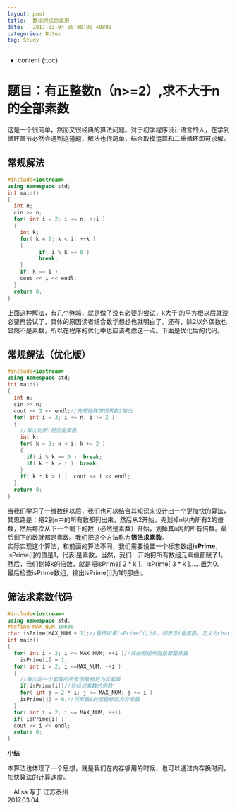 ```yaml
---
layout: post
title:  数组的综合运用
date:   2017-03-04 00:00:00 +0800
categories: Notes
tag: Study
---
```


* content
{:toc}

# 题目：有正整数n（n>=2）,求不大于n的全部素数  

这是一个很简单，然而又很经典的算法问题。对于初学程序设计语言的人，在学到循环章节必然会遇到这道题，解法也很简单，结合取模运算和二重循环即可求解。  

## 常规解法  

```c++
#include<iostream>
using namespace std;
int main()
{
  int n;
  cin >> n;
  for( int i = 2; i <= n; ++i )
  {
    int k;
    for( k = 2; k < i; ++k )
    {
          if( i % k == 0 )
          break;
    }
    if( k == i )
    cout << i << endl;
  }
  return 0;
}
```
上面这种解法，有几个弊端，就是做了没有必要的尝试，k大于i的平方根以后就没必要再尝试了，具体的原因读者结合数学想想也就明白了。还有，除2以外偶数也显然不是素数，所以在程序的优化中也应该考虑这一点。下面是优化后的代码。  

## 常规解法（优化版）  


```c++
#include<iostream>
using namespace std;
int main()
{
  int n;
  cin >> n;
  cout << 2 << endl;//先把特殊情况素数2输出
  for( int i = 3; i <= n; i += 2 )
  {
    //每次判断i是否是素数
    int k;
    for( k = 3; k < i; k += 2 )
    {
      if( i % k == 0 )  break;
      if( k * k > i )  break;
    }
    if( k * k > i )  cout << i << endl;
  }
  return 0;
}
```
当我们学习了一维数组以后，我们也可以结合其知识来设计出一个更加快的算法，其思路是：把2到n中的所有数都列出来，然后从2开始，先划掉n以内所有2的倍数，然后每次从下一个剩下的数（必然是素数）开始，划掉其n内的所有倍数。最后剩下的数就都是素数。我们把这个方法称为<strong>筛法求素数</strong>。  
实际实现这个算法，和前面的算法不同，我们需要设置一个标志数组<strong>isPrime</strong>，isPrime[i]的值是1，代表i是素数，当然，我们一开始把所有数组元素值都赋予1。  
然后，我们划掉k的倍数，就是把isPrime[ 2 * k ]，isPrime[ 3 * k ]......置为0。  
最后检查isPrime数组，输出isPrime[i]为1的那些i。  

## 筛法求素数代码  

```c++
#include<iostream>
using namespace std;
#define MAX_NUM 10000
char isPrime[MAX_NUM + 1];//最终如果isPrime[i]为1，则表示i是素数，定义为char类型可以节省存储空间
int main()
{
  for( int i = 2; i <= MAX_NUM; ++i )//开始假设所有数都是素数
    isPrime[i] = 1;
  for( int i = 2; i <=MAX_NUM; ++i )
  {
    //每次将一个素数的所有倍数标记为非素数
    if(isPrime[i])//只标记素数的倍数
    for( int j = 2 * i; j <= MAX_NUM; j += i )
    isPrime[j] = 0;//将素数i的倍数标记为非素数
  }
  for( int i = 2; i <= MAX_NUM; ++i)
  if( isPrime[i] )
  cout << i << endl;
  return 0;
}
```

<strong>小结</strong>  

本算法也体现了一个思想，就是我们在内存够用的时候，也可以通过内存换时间，加快算法的计算速度。  

—Alisa 写于  江苏泰州  
2017.03.04  
<script>
(function(){
    var bp = document.createElement('script');
    var curProtocol = window.location.protocol.split(':')[0];
    if (curProtocol === 'https') {
        bp.src = 'https://zz.bdstatic.com/linksubmit/push.js';        
    }
    else {
        bp.src = 'http://push.zhanzhang.baidu.com/push.js';
    }
    var s = document.getElementsByTagName("script")[0];
    s.parentNode.insertBefore(bp, s);
})();
</script>



